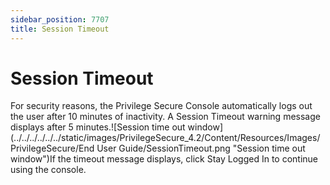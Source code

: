 ```yaml
---
sidebar_position: 7707
title: Session Timeout
---
```


# Session Timeout

For security reasons, the Privilege Secure Console automatically logs out the user after 10 minutes of inactivity. A Session Timeout warning message displays after 5 minutes.![Session time out window](../../../../../../static/images/PrivilegeSecure_4.2/Content/Resources/Images/PrivilegeSecure/End User Guide/SessionTimeout.png "Session time out window")If the timeout message displays, click Stay Logged In to continue using the console.